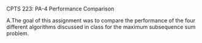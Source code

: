 CPTS 223: PA-4 Performance Comparison

A.The goal of this assignment was to compare the performance of the four different algorithms discussed in class for the maximum subsequence sum problem.